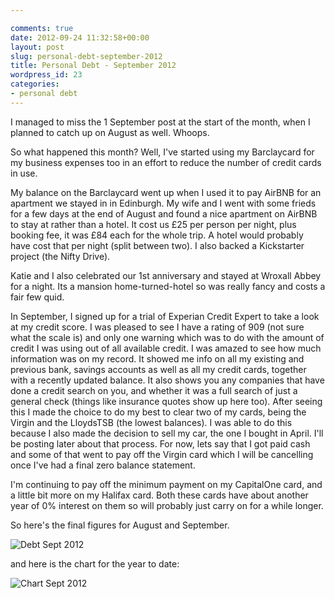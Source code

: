 ```yaml
---

comments: true
date: 2012-09-24 11:32:58+00:00
layout: post
slug: personal-debt-september-2012
title: Personal Debt - September 2012
wordpress_id: 23
categories:
- personal debt
---
```


I managed to miss the 1 September post at the start of the month, when I planned to catch up on August as well. Whoops.  




So what happened this month? Well, I've started using my Barclaycard for my business expenses too in an effort to reduce the number of credit cards in use.   

My balance on the Barclaycard went up when I used it to pay AirBNB for an apartment we stayed in in Edinburgh. My wife and I went with some frieds for a few days at the end of August and found a nice apartment on AirBNB to stay at rather than a hotel. It cost us £25 per person per night, plus booking fee, it was £84 each for the whole trip. A hotel would probably have cost that per night (split between two). I also backed a Kickstarter project (the Nifty Drive).   

Katie and I also celebrated our 1st anniversary and stayed at Wroxall Abbey for a night. Its a mansion home-turned-hotel so was really fancy and costs a fair few quid.  




In September, I signed up for a trial of Experian Credit Expert to take a look at my credit score. I was pleased to see I have a rating of 909 (not sure what the scale is) and only one warning which was to do with the amount of credit I was using out of all available credit. I was amazed to see how much information was on my record. It showed me info on all my existing and previous bank, savings accounts as well as all my credit cards, together with a recently updated balance. It also shows you any companies that have done a credit search on you, and whether it was a full search of just a general check (things like insurance quotes show up here too). After seeing this I made the choice to do my best to clear two of my cards, being the Virgin and the LloydsTSB (the lowest balances). I was able to do this because I also made the decision to sell my car, the one I bought in April. I'll be posting later about that process. For now, lets say that I got paid cash and some of that went to pay off the Virgin card which I will be cancelling once I've had a final zero balance statement.  




I'm continuing to pay off the minimum payment on my CapitalOne card, and a little bit more on my Halifax card. Both these cards have about another year of 0% interest on them so will probably just carry on for a while longer.  




So here's the final figures for August and September.  




![Debt Sept 2012](http://static.squarespace.com/static/50fbdd03e4b09c7c8a79f7ae/50fbdd87e4b075d7a3c11a69/50fbdd89e4b075d7a3c11ae4/1348485749000/debt_sept_2012.png?format=original)  




and here is the chart for the year to date:  




![Chart Sept 2012](http://static.squarespace.com/static/50fbdd03e4b09c7c8a79f7ae/50fbdd87e4b075d7a3c11a69/50fbdd89e4b075d7a3c11ae7/1348485829000/chart_sept_2012.png?format=original)
